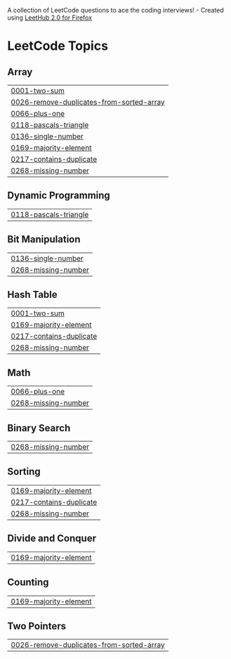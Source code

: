 A collection of LeetCode questions to ace the coding interviews! - Created using [LeetHub 2.0 for Firefox](https://github.com/maitreya2954/LeetHub-2.0-Firefox)
<!---LeetCode Topics Start-->
# LeetCode Topics
## Array
|  |
| ------- |
| [0001-two-sum](https://github.com/sudhirkhanger/Algorithms/tree/master/0001-two-sum) |
| [0026-remove-duplicates-from-sorted-array](https://github.com/sudhirkhanger/Algorithms/tree/master/0026-remove-duplicates-from-sorted-array) |
| [0066-plus-one](https://github.com/sudhirkhanger/Algorithms/tree/master/0066-plus-one) |
| [0118-pascals-triangle](https://github.com/sudhirkhanger/Algorithms/tree/master/0118-pascals-triangle) |
| [0136-single-number](https://github.com/sudhirkhanger/Algorithms/tree/master/0136-single-number) |
| [0169-majority-element](https://github.com/sudhirkhanger/Algorithms/tree/master/0169-majority-element) |
| [0217-contains-duplicate](https://github.com/sudhirkhanger/Algorithms/tree/master/0217-contains-duplicate) |
| [0268-missing-number](https://github.com/sudhirkhanger/Algorithms/tree/master/0268-missing-number) |
## Dynamic Programming
|  |
| ------- |
| [0118-pascals-triangle](https://github.com/sudhirkhanger/Algorithms/tree/master/0118-pascals-triangle) |
## Bit Manipulation
|  |
| ------- |
| [0136-single-number](https://github.com/sudhirkhanger/Algorithms/tree/master/0136-single-number) |
| [0268-missing-number](https://github.com/sudhirkhanger/Algorithms/tree/master/0268-missing-number) |
## Hash Table
|  |
| ------- |
| [0001-two-sum](https://github.com/sudhirkhanger/Algorithms/tree/master/0001-two-sum) |
| [0169-majority-element](https://github.com/sudhirkhanger/Algorithms/tree/master/0169-majority-element) |
| [0217-contains-duplicate](https://github.com/sudhirkhanger/Algorithms/tree/master/0217-contains-duplicate) |
| [0268-missing-number](https://github.com/sudhirkhanger/Algorithms/tree/master/0268-missing-number) |
## Math
|  |
| ------- |
| [0066-plus-one](https://github.com/sudhirkhanger/Algorithms/tree/master/0066-plus-one) |
| [0268-missing-number](https://github.com/sudhirkhanger/Algorithms/tree/master/0268-missing-number) |
## Binary Search
|  |
| ------- |
| [0268-missing-number](https://github.com/sudhirkhanger/Algorithms/tree/master/0268-missing-number) |
## Sorting
|  |
| ------- |
| [0169-majority-element](https://github.com/sudhirkhanger/Algorithms/tree/master/0169-majority-element) |
| [0217-contains-duplicate](https://github.com/sudhirkhanger/Algorithms/tree/master/0217-contains-duplicate) |
| [0268-missing-number](https://github.com/sudhirkhanger/Algorithms/tree/master/0268-missing-number) |
## Divide and Conquer
|  |
| ------- |
| [0169-majority-element](https://github.com/sudhirkhanger/Algorithms/tree/master/0169-majority-element) |
## Counting
|  |
| ------- |
| [0169-majority-element](https://github.com/sudhirkhanger/Algorithms/tree/master/0169-majority-element) |
## Two Pointers
|  |
| ------- |
| [0026-remove-duplicates-from-sorted-array](https://github.com/sudhirkhanger/Algorithms/tree/master/0026-remove-duplicates-from-sorted-array) |
<!---LeetCode Topics End-->